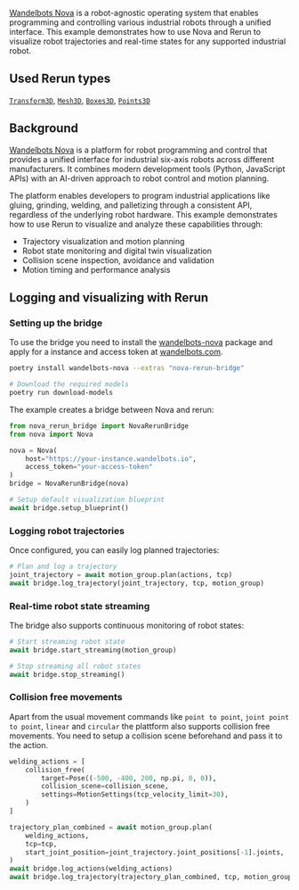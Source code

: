 <!--[metadata]
title = "Nova Bridge"
tags = ["3D", "Robot"]
thumbnail = "https://static.rerun.io/nova-bridge/xyz123/480w.png"
thumbnail_dimensions = [480, 480]
-->

[Wandelbots Nova](https://www.wandelbots.com/) is a robot-agnostic operating system that enables programming and controlling various industrial robots through a unified interface. This example demonstrates how to use Nova and Rerun to visualize robot trajectories and real-time states for any supported industrial robot.

## Used Rerun types

[`Transform3D`](https://www.rerun.io/docs/reference/types/archetypes/transform3d), [`Mesh3D`](https://www.rerun.io/docs/reference/types/archetypes/mesh3d), [`Boxes3D`](https://www.rerun.io/docs/reference/types/archetypes/boxes3d), [`Points3D`](https://www.rerun.io/docs/reference/types/archetypes/points3d)

## Background

[Wandelbots Nova](https://www.wandelbots.com/) is a platform for robot programming and control that provides a unified interface for industrial six-axis robots across different manufacturers. It combines modern development tools (Python, JavaScript APIs) with an AI-driven approach to robot control and motion planning.

The platform enables developers to program industrial applications like gluing, grinding, welding, and palletizing through a consistent API, regardless of the underlying robot hardware. This example demonstrates how to use Rerun to visualize and analyze these capabilities through:

- Trajectory visualization and motion planning
- Robot state monitoring and digital twin visualization
- Collision scene inspection, avoidance and validation
- Motion timing and performance analysis

## Logging and visualizing with Rerun

### Setting up the bridge

To use the bridge you need to install the [wandelbots-nova](https://github.com/wandelbotsgmbh/wandelbots-nova) package and apply for a instance and access token at [wandelbots.com](https://www.wandelbots.com/).

```bash
poetry install wandelbots-nova --extras "nova-rerun-bridge"

# Download the required models
poetry run download-models
```

The example creates a bridge between Nova and rerun:

```python
from nova_rerun_bridge import NovaRerunBridge
from nova import Nova

nova = Nova(
    host="https://your-instance.wandelbots.io",
    access_token="your-access-token"
)
bridge = NovaRerunBridge(nova)

# Setup default visualization blueprint
await bridge.setup_blueprint()
```

### Logging robot trajectories

Once configured, you can easily log planned trajectories:

```python
# Plan and log a trajectory
joint_trajectory = await motion_group.plan(actions, tcp)
await bridge.log_trajectory(joint_trajectory, tcp, motion_group)
```

### Real-time robot state streaming

The bridge also supports continuous monitoring of robot states:

```python
# Start streaming robot state
await bridge.start_streaming(motion_group)

# Stop streaming all robot states
await bridge.stop_streaming()
```

### Collision free movements

Apart from the usual movement commands like `point to point`, `joint point to point`, `linear` and `circular` the plattform also supports collision free movements. You need to setup a collision scene beforehand and pass it to the action.

```python
welding_actions = [
    collision_free(
        target=Pose((-500, -400, 200, np.pi, 0, 0)),
        collision_scene=collision_scene,
        settings=MotionSettings(tcp_velocity_limit=30),
    )
]

trajectory_plan_combined = await motion_group.plan(
    welding_actions,
    tcp=tcp,
    start_joint_position=joint_trajectory.joint_positions[-1].joints,
)
await bridge.log_actions(welding_actions)
await bridge.log_trajectory(trajectory_plan_combined, tcp, motion_group)
```
